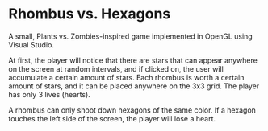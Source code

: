 # Rhombus vs. Hexagons

A small, Plants vs. Zombies-inspired game implemented in OpenGL using Visual Studio.

At first, the player will notice that there are stars that can appear anywhere on the screen at random intervals, and if clicked on, the user will accumulate a certain amount of stars. Each rhombus is worth a certain amount of stars, and it can be placed anywhere on the 3x3 grid. The player has only 3 lives (hearts).

A rhombus can only shoot down hexagons of the same color. If a hexagon touches the left side of the screen, the player will lose a heart.
